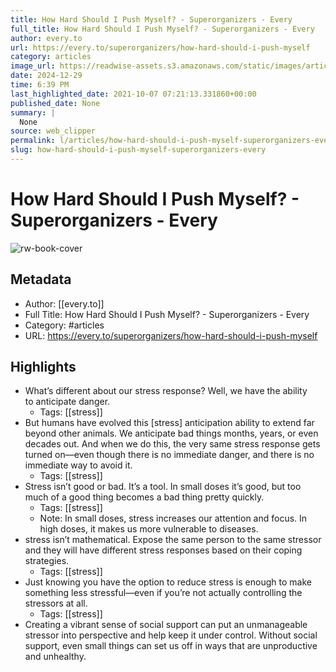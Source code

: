 ```yaml
---
title: How Hard Should I Push Myself? - Superorganizers - Every
full_title: How Hard Should I Push Myself? - Superorganizers - Every
author: every.to
url: https://every.to/superorganizers/how-hard-should-i-push-myself
category: articles
image_url: https://readwise-assets.s3.amazonaws.com/static/images/article4.6bc1851654a0.png
date: 2024-12-29
time: 6:39 PM
last_highlighted_date: 2021-10-07 07:21:13.331860+00:00
published_date: None
summary: |
  None
source: web_clipper
permalink: l/articles/how-hard-should-i-push-myself-superorganizers-every
slug: how-hard-should-i-push-myself-superorganizers-every
---
```

# How Hard Should I Push Myself? - Superorganizers - Every

![rw-book-cover](https://readwise-assets.s3.amazonaws.com/static/images/article4.6bc1851654a0.png)

## Metadata
- Author: [[every.to]]
- Full Title: How Hard Should I Push Myself? - Superorganizers - Every
- Category: #articles
- URL: https://every.to/superorganizers/how-hard-should-i-push-myself

## Highlights
- What’s different about our stress response? Well, we have the ability to anticipate danger.
    - Tags: [[stress]] 
- But humans have evolved this [stress] anticipation ability to extend far beyond other animals. We anticipate bad things months, years, or even decades out. And when we do this, the very same stress response gets turned on—even though there is no immediate danger, and there is no immediate way to avoid it.
    - Tags: [[stress]] 
- Stress isn’t good or bad. It’s a tool. In small doses it’s good, but too much of a good thing becomes a bad thing pretty quickly.
    - Tags: [[stress]] 
    - Note: In small doses, stress increases our attention and focus. In high doses, it makes us more vulnerable to diseases.
- stress isn’t mathematical. Expose the same person to the same stressor and they will have different stress responses based on their coping strategies.
    - Tags: [[stress]] 
- Just knowing you have the option to reduce stress is enough to make something less stressful—even if you’re not actually controlling the stressors at all.
    - Tags: [[stress]] 
- Creating a vibrant sense of social support can put an unmanageable stressor into perspective and help keep it under control. Without social support, even small things can set us off in ways that are unproductive and unhealthy.


